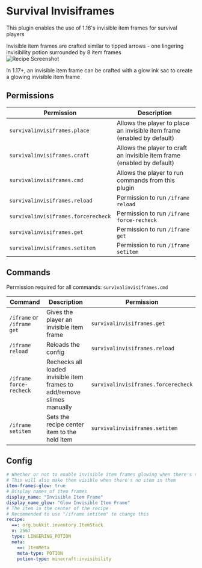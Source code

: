 # Survival Invisiframes

This plugin enables the use of 1.16's invisible item frames for survival players

Invisible item frames are crafted similar to tipped arrows - one lingering invisibility potion surrounded by 8 item frames\
![Recipe Screenshot](https://i.imgur.com/RtX84ic.png)

In 1.17+, an invisible item frame can be crafted with a glow ink sac to create a glowing invisible item frame

## Permissions
Permission | Description
--- | ---
`survivalinvisiframes.place` | Allows the player to place an invisible item frame (enabled by default)
`survivalinvisiframes.craft`| Allows the player to craft an invisible item frame (enabled by default)
`survivalinvisiframes.cmd` | Allows the player to run commands from this plugin
`survivalinvisiframes.reload` | Permission to run `/iframe reload`
`survivalinvisiframes.forcerecheck` | Permission to run `/iframe force-recheck`
`survivalinvisiframes.get` | Permission to run `/iframe get`
`survivalinvisiframes.setitem` | Permission to run `/iframe setitem`

## Commands
Permission required for all commands: `survivalinvisiframes.cmd`

Command | Description | Permission
--- | --- | ---
`/iframe` or `/iframe get` | Gives the player an invisible item frame | `survivalinvisiframes.get`
`/iframe reload` | Reloads the config | `survivalinvisiframes.reload`
`/iframe force-recheck` | Rechecks all loaded invisible item frames to add/remove slimes manually | `survivalinvisiframes.forcerecheck`
`/iframe setitem` | Sets the recipe center item to the held item | `survivalinvisiframes.setitem`

## Config
```yaml
# Whether or not to enable invisible item frames glowing when there's no item in them
# This will also make them visible when there's no item in them
item-frames-glow: true
# Display names of item frames
display_name: "Invisible Item Frame"
display_name_glow: "Glow Invisible Item Frame"
# The item in the center of the recipe
# Recommended to use "/iframe setitem" to change this
recipe:
  ==: org.bukkit.inventory.ItemStack
  v: 2567
  type: LINGERING_POTION
  meta:
    ==: ItemMeta
    meta-type: POTION
    potion-type: minecraft:invisibility
```
